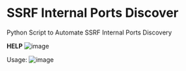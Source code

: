 # SSRF Internal Ports Discover
Python Script to Automate SSRF Internal Ports Discovery

**HELP**
![image](https://user-images.githubusercontent.com/79543461/179796326-b18f5f39-0eee-4f1c-89a1-b429b08650f6.png)


Usage:
![image](https://user-images.githubusercontent.com/79543461/179797222-fd6d08db-a7b4-401e-9dfb-6bf2d1c30e6e.png)
